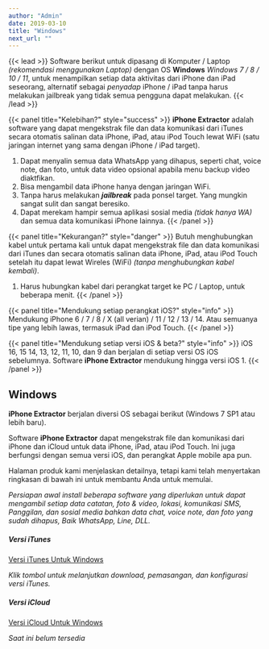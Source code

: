 ```yaml
---
author: "Admin"
date: 2019-03-10
title: "Windows"
next_url: ""
---
```


{{< lead >}}
Software berikut untuk dipasang di Komputer / Laptop _(rekomendasi menggunakan Laptop)_ dengan OS **Windows** _Windows 7 / 8 / 10 / 11_, untuk menampilkan setiap data aktivitas dari iPhone dan iPad seseorang, alternatif sebagai _penyadap_ iPhone / iPad tanpa harus melakukan jailbreak yang tidak semua pengguna dapat melakukan.
{{< /lead >}}




{{< panel title="Kelebihan?" style="success" >}}
**iPhone Extractor** adalah software yang dapat mengekstrak file dan data komunikasi dari iTunes secara otomatis salinan data iPhone, iPad, atau iPod Touch lewat WiFi (satu jaringan internet yang sama dengan iPhone / iPad target).

1. Dapat menyalin semua data WhatsApp yang dihapus, seperti chat, voice note, dan foto, untuk data video opsional apabila menu backup video diaktfikan.
2. Bisa mengambil data iPhone hanya dengan jaringan WiFi.
3. Tanpa harus melakukan ***jailbreak*** pada ponsel target. Yang mungkin sangat sulit dan sangat beresiko.
4. Dapat merekam hampir semua aplikasi sosial media _(tidak hanya WA)_ dan semua data komunikasi iPhone lainnya.
{{< /panel >}}


{{< panel title="Kekurangan?" style="danger" >}}
Butuh menghubungkan kabel untuk pertama kali untuk dapat mengekstrak file dan data komunikasi dari iTunes dan secara otomatis salinan data iPhone, iPad, atau iPod Touch setelah itu dapat lewat Wireles (WiFi) _(tanpa menghubungkan kabel kembali)_.

1. Harus hubungkan kabel dari perangkat target ke PC / Laptop, untuk beberapa menit.
{{< /panel >}}



{{< panel title="Mendukung setiap perangkat iOS?" style="info" >}}
Mendukung iPhone 6 / 7 / 8 / X (all verian) / 11 / 12 / 13 / 14. Atau semuanya tipe yang lebih lawas, termasuk iPad dan iPod Touch.
{{< /panel >}}


{{< panel title="Mendukung setiap versi iOS & beta?" style="info" >}}
iOS 16, 15 14, 13, 12, 11, 10, dan 9 dan berjalan di setiap versi OS iOS sebelumnya. Software **iPhone Extractor** mendukung hingga versi iOS 1.
{{< /panel >}}






## Windows

**iPhone Extractor** berjalan diversi OS sebagai berikut (Windows 7 SP1 atau lebih baru).

Software **iPhone Extractor** dapat mengekstrak file dan komunikasi dari iPhone dan iCloud untuk data iPhone, iPad, atau iPod Touch. Ini juga berfungsi dengan semua versi iOS, dan perangkat Apple mobile apa pun.

Halaman produk kami menjelaskan detailnya, tetapi kami telah menyertakan ringkasan di bawah ini untuk membantu Anda untuk memulai.





_Persiapan awal install beberapa software yang diperlukan untuk dapat mengambil setiap data catatan, foto & video, lokasi, komunikasi SMS, Panggilan, dan sosial media bahkan data chat, voice note, dan foto yang sudah dihapus, Baik WhatsApp, Line, DLL._


##### Versi iTunes

<a class="btn btn-success" href="/windows/install-itunes/" target="_blank">Versi iTunes Untuk Windows</a>

_Klik tombol untuk melanjutkan download, pemasangan, dan konfigurasi versi iTunes._


##### Versi iCloud


<a class="btn btn-success disabled" href="/windows/install-ipbe/" target="_blank" role="button" aria-disabled="true">Versi iCloud Untuk Windows</a>

_Saat ini belum tersedia_

